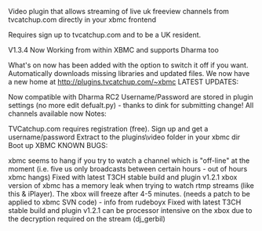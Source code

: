 Video plugin that allows streaming of live uk freeview channels from tvcatchup.com directly in your xbmc frontend

Requires sign up to tvcatchup.com and to be a UK resident.

V1.3.4 Now Working from within XBMC and supports Dharma too

What's on now has been added with the option to switch it off if you want.
Automatically downloads missing libraries and updated files.
We now have a new home at http://plugins.tvcatchup.com/~xbmc
LATEST UPDATES:

Now compatible with Dharma RC2
Username/Password are stored in plugin settings (no more edit defualt.py) - thanks to dink for submitting change!
All channels available now
Notes:

TVCatchup.com requires registration (free). Sign up and get a username/password
Extract to the plugins\video folder in your xbmc dir
Boot up XBMC
KNOWN BUGS:

xbmc seems to hang if you try to watch a channel which is "off-line" at the moment (i.e. five us only broadcasts between certain hours - out of hours xbmc hangs) Fixed with latest T3CH stable build and plugin v1.2.1
xbox version of xbmc has a memory leak when trying to watch rtmp streams (like this & iPlayer). The xbox will freeze after 4-5 minutes. (needs a patch to be applied to xbmc SVN code) - info from rudeboyx Fixed with latest T3CH stable build and plugin v1.2.1
can be processor intensive on the xbox due to the decryption required on the stream (dj_gerbil)

